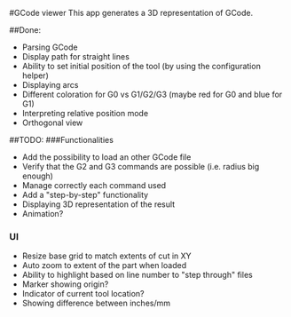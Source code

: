 #GCode viewer
This app generates a 3D representation of GCode.

##Done:
* Parsing GCode
* Display path for straight lines
* Ability to set initial position of the tool (by using the configuration helper)
* Displaying arcs
* Different coloration for G0 vs G1/G2/G3 (maybe red for G0 and blue for G1)
* Interpreting relative position mode
* Orthogonal view

##TODO:
###Functionalities
* Add the possibility to load an other GCode file
* Verify that the G2 and G3 commands are possible (i.e. radius big enough)
* Manage correctly each command used
* Add a "step-by-step" functionality
* Displaying 3D representation of the result
* Animation?
### UI
* Resize base grid to match extents of cut in XY
* Auto zoom to extent of the part when loaded
* Ability to highlight based on line number to "step through" files
* Marker showing origin?
* Indicator of current tool location?
* Showing difference between inches/mm
